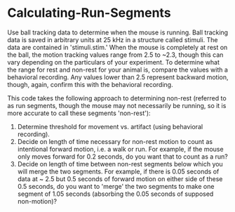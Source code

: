 # Calculating-Run-Segments
Use ball tracking data to determine when the mouse is running.
Ball tracking data is saved in arbitrary units at 25 kHz in a structure called stimuli. The data are contained in 'stimuli.stim.'
When the mouse is completely at rest on the ball, the motion tracking values range from 2.5 to ~2.3, though this can vary depending on the particulars of your experiment.
To determine what the range for rest and non-rest for your animal is, compare the values with a behavioral recording.
Any values lower than 2.5 represent backward motion, though, again, confirm this with the behavioral recording.

This code takes the following approach to determining non-rest (referred to as run segments, though the mouse may not necessarily be running, so it is more accurate to call these segments 'non-rest'):
1. Determine threshold for movement vs. artifact (using behavioral recording).
2. Decide on length of time necessary for non-rest motion to count as intentional forward motion, i.e. a walk or run. For example, if the mouse only moves forward for 0.2 seconds, do you want that to count as a run?
3. Decide on length of time between non-rest segments below which you will merge the two segments. For example, if there is 0.05 seconds of data at ~ 2.5 but 0.5 seconds of forward motion on either side of these 0.5 seconds, do you want to 'merge' the two segments to make one segment of 1.05 seconds (absorbing the 0.05 seconds of supposed non-motion)?
